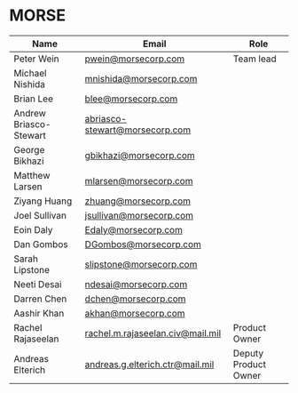 # MORSE

| Name | Email | Role |
| ---- | ----- | ---- |
| Peter Wein | <pwein@morsecorp.com> | Team lead |
| Michael Nishida | <mnishida@morsecorp.com> | |
| Brian Lee | <blee@morsecorp.com> | |
| Andrew Briasco-Stewart | <abriasco-stewart@morsecorp.com> | |
| George Bikhazi | <gbikhazi@morsecorp.com> | |
| Matthew Larsen | <mlarsen@morsecorp.com> | |
| Ziyang Huang | <zhuang@morsecorp.com> | |
| Joel Sullivan | <jsullivan@morsecorp.com> | |
| Eoin Daly | <Edaly@morsecorp.com> | |
| Dan Gombos | <DGombos@morsecorp.com> | |
| Sarah Lipstone | <slipstone@morsecorp.com> | |
| Neeti Desai | <ndesai@morsecorp.com> | |
| Darren Chen | <dchen@morsecorp.com> | |
| Aashir Khan | <akhan@morsecorp.com> | |
| Rachel Rajaseelan | <rachel.m.rajaseelan.civ@mail.mil> | Product Owner |
| Andreas Elterich | <andreas.g.elterich.ctr@mail.mil> | Deputy Product Owner |
